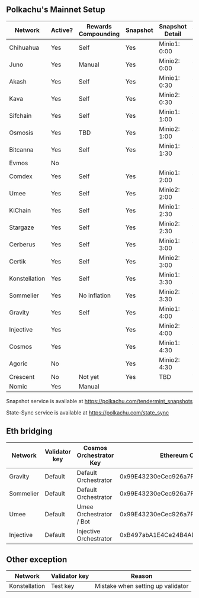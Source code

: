 ## Polkachu's Mainnet Setup

| Network       | Active? | Rewards Compounding | Snapshot | Snapshot Detail | Tenderduty | RPC | State Sync | Backup Server | Restake   | Name |
| ------------- | ------- | ------------------- | -------- | --------------- | ---------- | --- | ---------- | ------------- | --------- | ---- |
| Chihuahua     | Yes     | Self                | Yes      | Minio1: 0:00    | Yes        | Yes | Yes        | Yes           | Yes       | Yes  |
| Juno          | Yes     | Manual              | Yes      | Minio2: 0:00    | Yes        | Yes | Yes        | Yes           | Yes (x)   | Yes  |
| Akash         | Yes     | Self                | Yes      | Minio1: 0:30    | Yes        | Yes | NOOOOOO!   | Yes           | Yes       | Yes  |
| Kava          | Yes     | Self                | Yes      | Minio2: 0:30    | Yes        | Yes | Yes        | Yes           | Yes       | Yes  |
| Sifchain      | Yes     | Self                | Yes      | Minio1: 1:00    | Yes        | Yes | Yes        | Yes           | Yes       | Yes  |
| Osmosis       | Yes     | TBD                 | Yes      | Minio2: 1:00    | Yes        | Yes | Yes        | Yes           | Yes (x??) | Yes  |
| Bitcanna      | Yes     | Self                | Yes      | Minio1: 1:30    | Yes        | Yes | Yes        | Yes           | Yes       | Yes  |
| Evmos         | No      |                     |          |                 |            |     |            |               | Yes       |      |
| Comdex        | Yes     | Self                | Yes      | Minio1: 2:00    | Yes        | Yes | Yes        | Yes           | Yes       | Yes  |
| Umee          | Yes     | Self                | Yes      | Minio2: 2:00    | Yes        | Yes | Yes        | Yes           | Yes (x)   | Yes  |
| KiChain       | Yes     | Self                | Yes      | Minio1: 2:30    | Yes        | Yes | Yes        | Yes           | Yes       | Yes  |
| Stargaze      | Yes     | Self                | Yes      | Minio2: 2:30    | Yes        | Yes | Yes        | Yes           | Yes (x)   | Yes  |
| Cerberus      | Yes     | Self                | Yes      | Minio1: 3:00    | Yes        | Yes | Yes        | Yes           | Yes (x)   | Yes  |
| Certik        | Yes     | Self                | Yes      | Minio2: 3:00    | Yes        | Yes | Yes        | Yes           |           | Yes  |
| Konstellation | Yes     | Self                | Yes      | Minio1: 3:30    | Yes        | Yes | Yes        | Yes           | Yes       | Yes  |
| Sommelier     | Yes     | No inflation        | Yes      | Minio2: 3:30    | Yes        | Yes | Yes        | Yes           | Yes       | Yes  |
| Gravity       | Yes     | Self                | Yes      | Minio1: 4:00    | Yes        | Yes | Yes        | Yes           | Yes (x)   | Yes  |
| Injective     | Yes     |                     | Yes      | Minio2: 4:00    | Yes        | Yes | Yes        | Yes           |           | No   |
| Cosmos        | Yes     |                     | Yes      | Minio1: 4:30    | Yes        | Yes | Yes        | Yes           | Yes (x)   | Yes  |
| Agoric        | No      |                     | Yes      | Minio2: 4:30    |            |     |            |               |           | N/A  |
| Crescent      | No      | Not yet             | Yes      | TBD             | Yes        | Yes | Yes        | TBD           |           | Yes  |
| Nomic         | Yes     | Manual              |          |                 |            |     |            |               |           | N/A  |

Snapshot service is available at https://polkachu.com/tendermint_snapshots

State-Sync service is available at https://polkachu.com/state_sync

## Eth bridging

| Network   | Validator key | Cosmos Orchestrator Key | Ethereum Orchestrator Key                  |
| --------- | ------------- | ----------------------- | ------------------------------------------ |
| Gravity   | Default       | Default Orchestrator    | 0x99E43230eCec926a7FFc2E4CD22153494D5a84a3 |
| Sommelier | Default       | Default Orchestrator    | 0x99E43230eCec926a7FFc2E4CD22153494D5a84a3 |
| Umee      | Default       | Umee Orchestrator / Bot | 0x99E43230eCec926a7FFc2E4CD22153494D5a84a3 |
| Injective | Default       | Injective Orchestrator  | 0xB497abA1E4Ce24B4ADc2E16Ded30387042B881B7 |

## Other exception

| Network       | Validator key | Reason                            |
| ------------- | ------------- | --------------------------------- |
| Konstellation | Test key      | Mistake when setting up validator |
